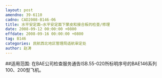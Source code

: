 ```yaml
---
layout: post
amendno: 39-6110
cadno: CAD2008-B146-06
title: 水平安定面—水平安定面下蒙皮和接合板的检查/修理
date: 2008-09-12 00:00:00 +0800
effdate: 2008-09-16 00:00:00 +0800
tag: B146
categories: 民航西北地区管理局适航审定处
author: 赵涛
---
```


##适用范围:
在BAE公司检查服务通告ISB.55-020所标明序号的BAE146系列 100、200型飞机。

